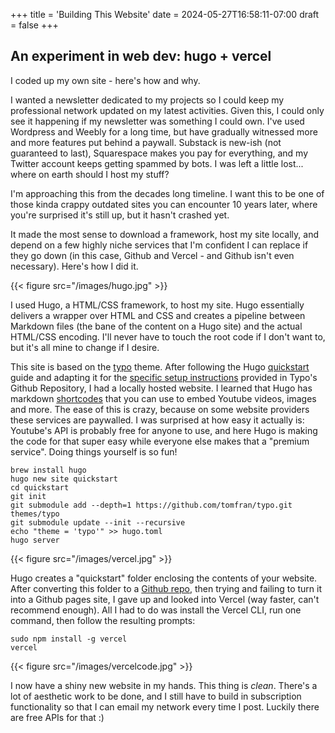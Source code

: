 +++
title = 'Building This Website'
date = 2024-05-27T16:58:11-07:00
draft = false
+++

<!-- I recently released my debut album, a labor of love!

<div style="text-align: center;">
    {{< figure src="/images/ESSAR_COVER.jpg" title="ESSAR" height=100 >}}
</div>

## {{< figure src="/images/ESSAR_COVER.jpg" title="ESSAR" height=100 >}}

{{< youtube matAawZcC9s >}} -->

## An experiment in web dev: hugo + vercel 

I coded up my own site - here's how and why. 

I wanted a newsletter dedicated to my projects so I could keep my professional network updated on my latest activities. Given this, I could only see it happening if my newsletter was something I could own. I've used Wordpress and Weebly for a long time, but have gradually witnessed more and more features put behind a paywall. Substack is new-ish (not guaranteed to last), Squarespace makes you pay for everything, and my Twitter account keeps getting spammed by bots. I was left a little lost... where on earth should I host my stuff? 

I'm approaching this from the decades long timeline. I want this to be one of those kinda crappy outdated sites you can encounter 10 years later, where you're surprised it's still up, but it hasn't crashed yet.

It made the most sense to download a framework, host my site locally, and depend on a few highly niche services that I'm confident I can replace if they go down (in this case, Github and Vercel - and Github isn't even necessary). Here's how I did it.

{{< figure src="/images/hugo.jpg" >}} 

I used Hugo, a HTML/CSS framework, to host my site. Hugo essentially delivers a wrapper over HTML and CSS and creates a pipeline between Markdown files (the bane of the content on a Hugo site) and the actual HTML/CSS encoding. I'll never have to touch the root code if I don't want to, but it's all mine to change if I desire.

This site is based on the [typo](https://github.com/tomfran/typo?tab=readme-ov-file) theme. After following the Hugo [quickstart](https://gohugo.io/getting-started/quick-start/) guide and adapting it for the [specific setup instructions](https://github.com/tomfran/typo?tab=readme-ov-file#1-setup) provided in Typo's Github Repository, I had a locally hosted website.
I learned that Hugo has markdown [shortcodes](https://gohugo.io/content-management/shortcodes/) that you can use to embed Youtube videos, images and more. The ease of this is crazy, because on some website providers these services are paywalled. I was surprised at how easy it actually is: Youtube's API is probably free for anyone to use, and here Hugo is making the code for that super easy while everyone else makes that a "premium service". Doing things yourself is so fun!

    brew install hugo
    hugo new site quickstart
    cd quickstart
    git init
    git submodule add --depth=1 https://github.com/tomfran/typo.git themes/typo
    git submodule update --init --recursive
    echo "theme = 'typo'" >> hugo.toml
    hugo server

{{< figure src="/images/vercel.jpg" >}} 

Hugo creates a "quickstart" folder enclosing the contents of your website. After converting this folder to a [Github repo](https://github.com/shxlpa/shilpsite), then trying and failing to turn it into a Github pages site, I gave up and looked into Vercel (way faster, can't recommend enough). All I had to do was install the Vercel CLI, run one command, then follow the resulting prompts:

    sudo npm install -g vercel
    vercel

{{< figure src="/images/vercelcode.jpg" >}} 

I now have a shiny new website in my hands. This thing is *clean*. There's a lot of aesthetic work to be done, and I still have to build in subscription functionality so that I can email my network every time I post. Luckily there are free APIs for that :)